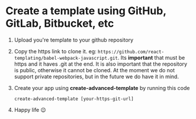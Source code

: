 # Create a template using GitHub, GitLab, Bitbucket, etc

1.  Upload you're template to your github repository
2.  Copy the https link to clone it. eg: `https://github.com/react-templating/babel-webpack-javascript.git`. Its **important** that must be https and it haves .git at the end. It is also important that the repository is public, otherwise it cannot be cloned. At the moment we do not support private repositories, but in the future we do have it in mind.
3.  Create your app using **create-advanced-template** by running this code

        create-advanced-template [your-https-git-url]

4.  Happy life 😉
